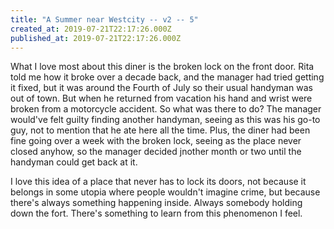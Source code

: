 ```yaml
---
title: "A Summer near Westcity -- v2 -- 5"
created_at: 2019-07-21T22:17:26.000Z
published_at: 2019-07-21T22:17:26.000Z
---
```

What I love most about this diner is the broken lock on the front door. Rita told me how it broke over a decade back, and the manager had tried getting it fixed, but it was around the Fourth of July so their usual handyman was out of town. But when he returned from vacation his hand and wrist were broken from a motorcycle accident. So what was there to do? The manager would've felt guilty finding another handyman, seeing as this was his go-to guy, not to mention that he ate here all the time. Plus, the diner had been fine going over a week with the broken lock, seeing as the place never closed anyhow, so the manager decided jnother month or two until the handyman could get back at it.

I love this idea of a place that never has to lock its doors, not because it belongs in some utopia where people wouldn't imagine crime, but because there's always something happening inside. Always somebody holding down the fort. There's something to learn from this phenomenon I feel.
